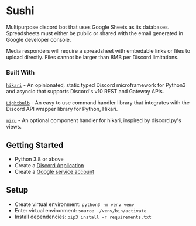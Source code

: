# Sushi
Multipurpose discord bot that uses Google Sheets as its databases. Spreadsheets must either be public or shared with the email generated in Google developer console.

Media responders will require a spreadsheet with embedable links or files to upload directly. Files cannot be larger than 8MB per Discord limitations.

### Built With
[`hikari`](https://github.com/hikari-py/hikari) - An opinionated, static typed Discord microframework for Python3 and asyncio that supports Discord's v10 REST and Gateway APIs.

[`Lightbulb`](https://github.com/tandemdude/hikari-lightbulb/) - An easy to use command handler library that integrates with the Discord API wrapper library for Python, Hikari.

[`miru`](https://github.com/HyperGH/hikari-miru) - An optional component handler for hikari, inspired by discord.py's views.

## Getting Started
- Python 3.8 or above
- Create a [Discord Application](https://discord.com/developers/applications)
- Create a [Google service account](https://console.cloud.google.com/)

## Setup
- Create virtual environment: `python3 -m venv venv`
- Enter virtual environment: `source ./venv/bin/activate`
- Install dependencies: `pip3 install -r requirements.txt`
